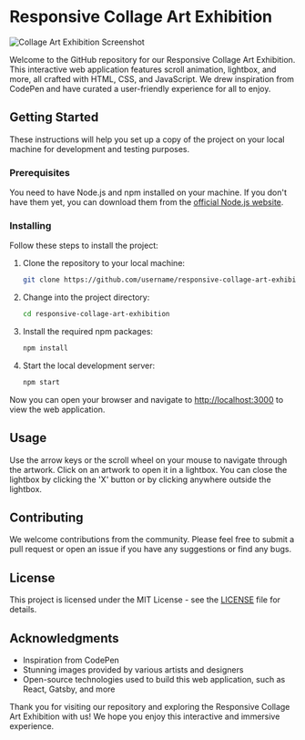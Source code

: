 # Responsive Collage Art Exhibition

![Collage Art Exhibition Screenshot](link-to-screenshot)

Welcome to the GitHub repository for our Responsive Collage Art Exhibition. This interactive web application features scroll animation, lightbox, and more, all crafted with HTML, CSS, and JavaScript. We drew inspiration from CodePen and have curated a user-friendly experience for all to enjoy.

## Getting Started

These instructions will help you set up a copy of the project on your local machine for development and testing purposes.

### Prerequisites

You need to have Node.js and npm installed on your machine. If you don't have them yet, you can download them from the [official Node.js website](https://nodejs.org/).

### Installing

Follow these steps to install the project:

1. Clone the repository to your local machine:

   ```bash
   git clone https://github.com/username/responsive-collage-art-exhibition.git
   ```

2. Change into the project directory:

   ```bash
   cd responsive-collage-art-exhibition
   ```

3. Install the required npm packages:

   ```bash
   npm install
   ```

4. Start the local development server:

   ```bash
   npm start
   ```

Now you can open your browser and navigate to [http://localhost:3000](http://localhost:3000) to view the web application.

## Usage

Use the arrow keys or the scroll wheel on your mouse to navigate through the artwork. Click on an artwork to open it in a lightbox. You can close the lightbox by clicking the 'X' button or by clicking anywhere outside the lightbox.

## Contributing

We welcome contributions from the community. Please feel free to submit a pull request or open an issue if you have any suggestions or find any bugs.

## License

This project is licensed under the MIT License - see the [LICENSE](LICENSE) file for details.

## Acknowledgments

- Inspiration from CodePen
- Stunning images provided by various artists and designers
- Open-source technologies used to build this web application, such as React, Gatsby, and more

Thank you for visiting our repository and exploring the Responsive Collage Art Exhibition with us! We hope you enjoy this interactive and immersive experience.
